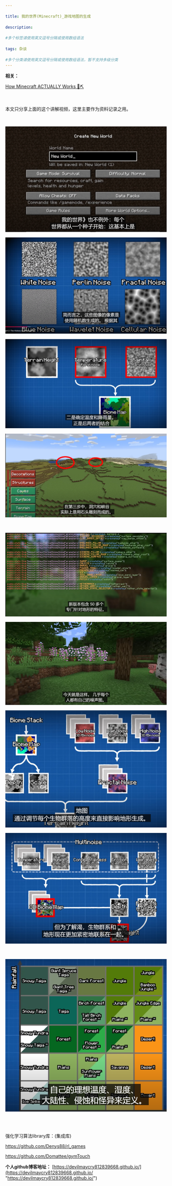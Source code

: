 ```yaml
---

title: 我的世界(Minecraft)_游戏地图的生成
 
description: 

#多个标签请使用英文逗号分隔或使用数组语法

tags: 杂谈

#多个分类请使用英文逗号分隔或使用数组语法，暂不支持多级分类
---
```


**相关：**

[How Minecraft ACTUALLY Works 💎⛏️](https://www.youtube.com/watch?v=YyVAaJqYAfE)



<br/>

本文只分享上面的这个讲解视频，这里主要作为资料记录之用。

<br/>















![image-20241107120610193](./2024_11_6_3_我的世界_游戏地图的生成.assets/image-20241107120610193.png)

![image-20241107122452793](./2024_11_6_3_我的世界_游戏地图的生成.assets/image-20241107122452793.png)

![image-20241107122513176](./2024_11_6_3_我的世界_游戏地图的生成.assets/image-20241107122513176.png)

![image-20241107130206482](./2024_11_6_3_我的世界_游戏地图的生成.assets/image-20241107130206482.png)





<br/>

![image-20241107111738523](./2024_11_6_3_我的世界_游戏地图的生成.assets/image-20241107111738523.png)

![image-20241107111720894](./2024_11_6_3_我的世界_游戏地图的生成.assets/image-20241107111720894.png)

![image-20241107110335422](./2024_11_6_3_我的世界_游戏地图的生成.assets/image-20241107110335422.png)

![image-20241107131126093](./2024_11_6_3_我的世界_游戏地图的生成.assets/image-20241107131126093.png)

<br/>

![image-20241107131209195](./2024_11_6_3_我的世界_游戏地图的生成.assets/image-20241107131209195.png)





<br/>

<br/>

强化学习算法library库：(集成库)

https://github.com/Denys88/rl_games



https://github.com/Domattee/gymTouch







**个人github博客地址：**
[https://devilmaycry812839668.github.io/](https://devilmaycry812839668.github.io/ "https://devilmaycry812839668.github.io/")